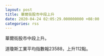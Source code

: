 ```yaml
---
layout: post
title: 華爾街股市中段上升
date: 2020-04-24 02:05:29.000000000 +08:00
categories: rss
---
```


華爾街股市中段上升。

道瓊斯工業平均指數報23588，上升112點。
